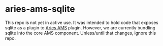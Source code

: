 # aries-ams-sqlite

This repo is not yet in active use. It was intended to hold code that exposes sqlite as a plugin to [Aries AMS](https://github.com/hyperledger/aries-ams) plugin. However, we are currently bundling sqlite into the core AMS component. Unless/until that changes, ignore this repo.
